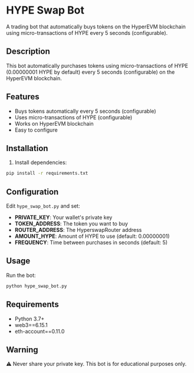 # HYPE Swap Bot

A trading bot that automatically buys tokens on the HyperEVM blockchain using micro-transactions of HYPE every 5 seconds (configurable).

## Description

This bot automatically purchases tokens using micro-transactions of HYPE (0.00000001 HYPE by default) every 5 seconds (configurable) on the HyperEVM blockchain.

## Features

- Buys tokens automatically every 5 seconds (configurable)
- Uses micro-transactions of HYPE (configurable)
- Works on HyperEVM blockchain
- Easy to configure

## Installation

1. Install dependencies:
```bash
pip install -r requirements.txt
```

## Configuration

Edit `hype_swap_bot.py` and set:
- **PRIVATE_KEY**: Your wallet's private key
- **TOKEN_ADDRESS**: The token you want to buy
- **ROUTER_ADDRESS**: The HyperswapRouter address
- **AMOUNT_HYPE**: Amount of HYPE to use (default: 0.00000001)
- **FREQUENCY**: Time between purchases in seconds (default: 5)

## Usage

Run the bot:
```bash
python hype_swap_bot.py
```

## Requirements

- Python 3.7+
- web3==6.15.1
- eth-account==0.11.0

## Warning

⚠️ Never share your private key. This bot is for educational purposes only. 